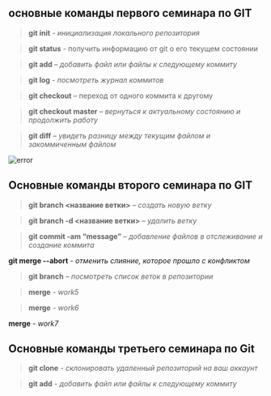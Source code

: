 ## основные команды первого семинара по GIT

>**git init** - *инициализация локального репозитория*

>**git status** - получить информацию от git о его текущем состоянии

> **git add** – *добавить файл или файлы к следующему коммиту*

>**git log** - *посмотреть журнал коммитов*

>**git checkout** – переход от одного коммита к другому

>**git checkout master** – *вернуться к актуальному состоянию и продолжить работу*

>**git diff** – *увидеть разницу между текущим файлом и закоммиченным файлом*

![error](https://cdn.pixabay.com/photo/2018/01/14/23/12/nature-3082832_960_720.jpg)

## Основные команды второго семинара по GIT

>**git branch <название ветки>** – *создать новую ветку*

>**git branch -d <название ветки>** – *удалить ветку*

>**git commit -am “message”** – *добавление файлов в отслеживание и создание коммита*





**git merge --abort** - *отменить слияние, которое прошло с конфликтом*

>**git branch** – *посмотреть список веток в репозитории*

>**merge** - *work5*

>**merge** - *work6*

**merge** - *work7*

## Основные команды третьего семинара по Git

>**git clone** - *склонировать удаленный репозиторий на ваш аккаунт*

>**git add** - *добавить файл или файлы к следующему коммиту*